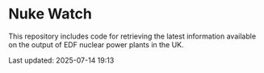 # Nuke Watch

This repository includes code for retrieving the latest information available on the output of EDF nuclear power plants in the UK.

Last updated: 2025-07-14 19:13